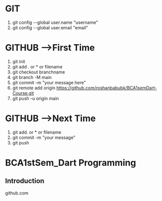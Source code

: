 # GIT
1) git config --global user.name "username"
2) git config --global user.email "email"

# GITHUB  -->First Time
1. git init
2. git add . or * or filename
3. git checkout branchname 
4. git branch -M main  
5. git commit -m  "your message here"  
6. git remote add origin https://github.com/roshanbabubk/BCA1semDart-Course.git
7. git push -u origin main

# GITHUB  -->Next Time
1) git add. or * or filename
2) git commit -m "your message"
3) git push 


# BCA1stSem_Dart Programming

## Introduction
github.com